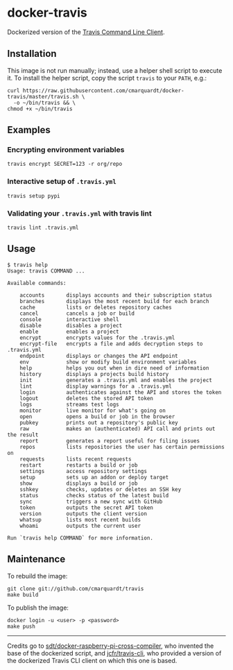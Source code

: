 # docker-travis

Dockerized version of the  [Travis Command Line Client](https://github.com/travis-ci/travis.rb).

## Installation

This image is not run manually; instead, use a helper shell script
to execute it. To install the helper script, copy the script `travis` to your `PATH`, e.g.:

```shell
curl https://raw.githubusercontent.com/cmarquardt/docker-travis/master/travis.sh \
  -o ~/bin/travis && \
chmod +x ~/bin/travis
```

## Examples

### Encrypting environment variables
```shell
travis encrypt SECRET=123 -r org/repo
```

### Interactive setup of `.travis.yml`
```shell
travis setup pypi
```

### Validating your `.travis.yml` with travis lint
```shell
travis lint .travis.yml
```

## Usage

```shell
$ travis help
Usage: travis COMMAND ...

Available commands:

	accounts       displays accounts and their subscription status
	branches       displays the most recent build for each branch
	cache          lists or deletes repository caches
	cancel         cancels a job or build
	console        interactive shell
	disable        disables a project
	enable         enables a project
	encrypt        encrypts values for the .travis.yml
	encrypt-file   encrypts a file and adds decryption steps to .travis.yml
	endpoint       displays or changes the API endpoint
	env            show or modify build environment variables
	help           helps you out when in dire need of information
	history        displays a projects build history
	init           generates a .travis.yml and enables the project
	lint           display warnings for a .travis.yml
	login          authenticates against the API and stores the token
	logout         deletes the stored API token
	logs           streams test logs
	monitor        live monitor for what's going on
	open           opens a build or job in the browser
	pubkey         prints out a repository's public key
	raw            makes an (authenticated) API call and prints out the result
	report         generates a report useful for filing issues
	repos          lists repositories the user has certain permissions on
	requests       lists recent requests
	restart        restarts a build or job
	settings       access repository settings
	setup          sets up an addon or deploy target
	show           displays a build or job
	sshkey         checks, updates or deletes an SSH key
	status         checks status of the latest build
	sync           triggers a new sync with GitHub
	token          outputs the secret API token
	version        outputs the client version
	whatsup        lists most recent builds
	whoami         outputs the current user

Run `travis help COMMAND` for more information.
```

## Maintenance

To rebuild the image:

```shell
git clone git://github.com/cmarquardt/travis
make build
```

To publish the image:

```shell
docker login -u <user> -p <password>
make push
```

---

Credits go to [sdt/docker-raspberry-pi-cross-compiler](https://github.com/sdt/docker-raspberry-pi-cross-compiler), who invented the base of the dockerized script, and [jcfr/travis-cli](https://github.com/jcfr/docker-travis-cli), who provided a version of the dockerized Travis CLI client on which this one is based.
